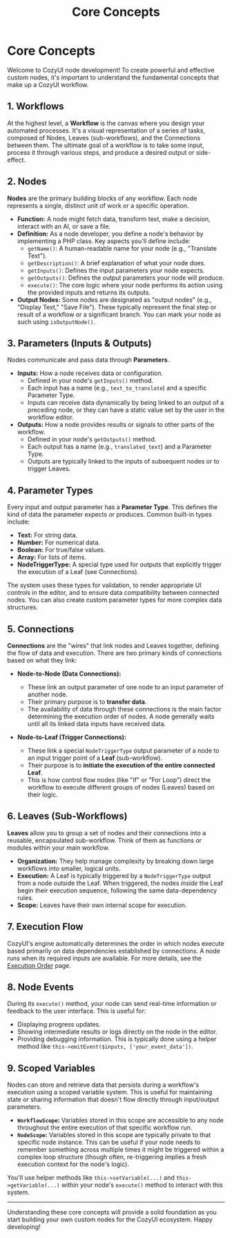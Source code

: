 ﻿---
title: "Core Concepts"
---


# Core Concepts

Welcome to CozyUI node development! To create powerful and effective custom nodes, it's important to understand the fundamental concepts that make up a CozyUI workflow.

## 1. Workflows

At the highest level, a **Workflow** is the canvas where you design your automated processes. It's a visual representation of a series of tasks, composed of Nodes, Leaves (sub-workflows), and the Connections between them. The ultimate goal of a workflow is to take some input, process it through various steps, and produce a desired output or side-effect.

## 2. Nodes

**Nodes** are the primary building blocks of any workflow. Each node represents a single, distinct unit of work or a specific operation.

*   **Function:** A node might fetch data, transform text, make a decision, interact with an AI, or save a file.
*   **Definition:** As a node developer, you define a node's behavior by implementing a PHP class. Key aspects you'll define include:
    *   `getName()`: A human-readable name for your node (e.g., "Translate Text").
    *   `getDescription()`: A brief explanation of what your node does.
    *   `getInputs()`: Defines the input parameters your node expects.
    *   `getOutputs()`: Defines the output parameters your node will produce.
    *   `execute()`: The core logic where your node performs its action using the provided inputs and returns its outputs.
*   **Output Nodes:** Some nodes are designated as "output nodes" (e.g., "Display Text," "Save File"). These typically represent the final step or result of a workflow or a significant branch. You can mark your node as such using `isOutputNode()`.

## 3. Parameters (Inputs & Outputs)

Nodes communicate and pass data through **Parameters**.

*   **Inputs:** How a node receives data or configuration.
    *   Defined in your node's `getInputs()` method.
    *   Each input has a name (e.g., `text_to_translate`) and a specific Parameter Type.
    *   Inputs can receive data dynamically by being linked to an output of a preceding node, or they can have a static value set by the user in the workflow editor.
*   **Outputs:** How a node provides results or signals to other parts of the workflow.
    *   Defined in your node's `getOutputs()` method.
    *   Each output has a name (e.g., `translated_text`) and a Parameter Type.
    *   Outputs are typically linked to the inputs of subsequent nodes or to trigger Leaves.

## 4. Parameter Types

Every input and output parameter has a **Parameter Type**. This defines the kind of data the parameter expects or produces. Common built-in types include:

*   **Text:** For string data.
*   **Number:** For numerical data.
*   **Boolean:** For true/false values.
*   **Array:** For lists of items.
*   **NodeTriggerType:** A special type used for outputs that explicitly trigger the execution of a Leaf (see Connections).

The system uses these types for validation, to render appropriate UI controls in the editor, and to ensure data compatibility between connected nodes. You can also create custom parameter types for more complex data structures.

## 5. Connections

**Connections** are the "wires" that link nodes and Leaves together, defining the flow of data and execution. There are two primary kinds of connections based on what they link:

*   **Node-to-Node (Data Connections):**
    *   These link an output parameter of one node to an input parameter of another node.
    *   Their primary purpose is to **transfer data**.
    *   The availability of data through these connections is the main factor determining the execution order of nodes. A node generally waits until all its linked data inputs have received data.

*   **Node-to-Leaf (Trigger Connections):**
    *   These link a special `NodeTriggerType` output parameter of a node to an input trigger point of a **Leaf** (sub-workflow).
    *   Their purpose is to **initiate the execution of the entire connected Leaf**.
    *   This is how control flow nodes (like "If" or "For Loop") direct the workflow to execute different groups of nodes (Leaves) based on their logic.

## 6. Leaves (Sub-Workflows)

**Leaves** allow you to group a set of nodes and their connections into a reusable, encapsulated sub-workflow. Think of them as functions or modules within your main workflow.

*   **Organization:** They help manage complexity by breaking down large workflows into smaller, logical units.
*   **Execution:** A Leaf is typically triggered by a `NodeTriggerType` output from a node outside the Leaf. When triggered, the nodes *inside* the Leaf begin their execution sequence, following the same data-dependency rules.
*   **Scope:** Leaves have their own internal scope for execution.

## 7. Execution Flow

CozyUI's engine automatically determines the order in which nodes execute based primarily on data dependencies established by connections. A node runs when its required inputs are available. For more details, see the [Execution Order](./execution-order.md) page.

## 8. Node Events

During its `execute()` method, your node can send real-time information or feedback to the user interface. This is useful for:

*   Displaying progress updates.
*   Showing intermediate results or logs directly on the node in the editor.
*   Providing debugging information.
This is typically done using a helper method like `this->emitEvent($inputs, ['your_event_data'])`.

## 9. Scoped Variables

Nodes can store and retrieve data that persists during a workflow's execution using a scoped variable system. This is useful for maintaining state or sharing information that doesn't flow directly through input/output parameters.

*   **`WorkflowScope`:** Variables stored in this scope are accessible to any node throughout the entire execution of that specific workflow run.
*   **`NodeScope`:** Variables stored in this scope are typically private to that specific node instance. This can be useful if your node needs to remember something across multiple times it might be triggered within a complex loop structure (though often, re-triggering implies a fresh execution context for the node's logic).

You'll use helper methods like `this->setVariable(...)` and `this->getVariable(...)` within your node's `execute()` method to interact with this system.

---

Understanding these core concepts will provide a solid foundation as you start building your own custom nodes for the CozyUI ecosystem. Happy developing!